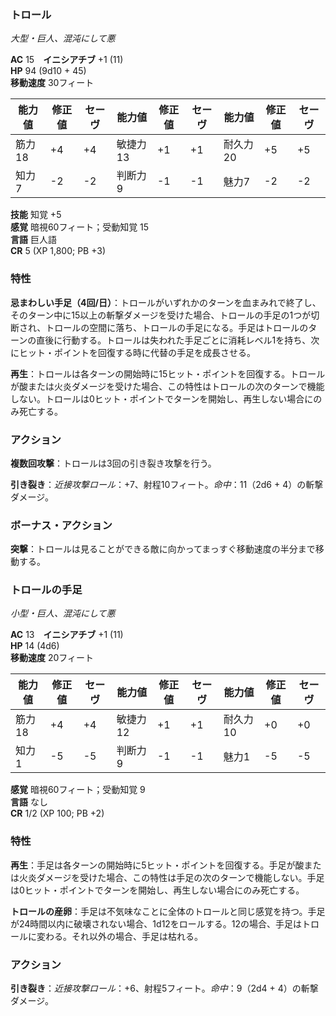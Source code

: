 ### トロール
*大型・巨人、混沌にして悪*

**AC** 15　**イニシアチブ** +1 (11)  
**HP** 94 (9d10 + 45)  
**移動速度** 30フィート

| 能力値 | 修正値 | セーヴ | 能力値 | 修正値 | セーヴ | 能力値 | 修正値 | セーヴ |
|--------|--------|--------|--------|--------|--------|--------|--------|--------|
| 筋力18 | +4 | +4 | 敏捷力13 | +1 | +1 | 耐久力20 | +5 | +5 |
| 知力7 | -2 | -2 | 判断力9 | -1 | -1 | 魅力7 | -2 | -2 |

**技能** 知覚 +5  
**感覚** 暗視60フィート；受動知覚 15  
**言語** 巨人語  
**CR** 5 (XP 1,800; PB +3)

### 特性

**忌まわしい手足（4回/日）**：トロールがいずれかのターンを血まみれで終了し、そのターン中に15以上の斬撃ダメージを受けた場合、トロールの手足の1つが切断され、トロールの空間に落ち、トロールの手足になる。手足はトロールのターンの直後に行動する。トロールは失われた手足ごとに消耗レベル1を持ち、次にヒット・ポイントを回復する時に代替の手足を成長させる。

**再生**：トロールは各ターンの開始時に15ヒット・ポイントを回復する。トロールが酸または火炎ダメージを受けた場合、この特性はトロールの次のターンで機能しない。トロールは0ヒット・ポイントでターンを開始し、再生しない場合にのみ死亡する。

### アクション

**複数回攻撃**：トロールは3回の引き裂き攻撃を行う。

**引き裂き**：*近接攻撃ロール*：+7、射程10フィート。*命中*：11（2d6 + 4）の斬撃ダメージ。

### ボーナス・アクション

**突撃**：トロールは見ることができる敵に向かってまっすぐ移動速度の半分まで移動する。

### トロールの手足
*小型・巨人、混沌にして悪*

**AC** 13　**イニシアチブ** +1 (11)  
**HP** 14 (4d6)  
**移動速度** 20フィート

| 能力値 | 修正値 | セーヴ | 能力値 | 修正値 | セーヴ | 能力値 | 修正値 | セーヴ |
|--------|--------|--------|--------|--------|--------|--------|--------|--------|
| 筋力18 | +4 | +4 | 敏捷力12 | +1 | +1 | 耐久力10 | +0 | +0 |
| 知力1 | -5 | -5 | 判断力9 | -1 | -1 | 魅力1 | -5 | -5 |

**感覚** 暗視60フィート；受動知覚 9  
**言語** なし  
**CR** 1/2 (XP 100; PB +2)

### 特性

**再生**：手足は各ターンの開始時に5ヒット・ポイントを回復する。手足が酸または火炎ダメージを受けた場合、この特性は手足の次のターンで機能しない。手足は0ヒット・ポイントでターンを開始し、再生しない場合にのみ死亡する。

**トロールの産卵**：手足は不気味なことに全体のトロールと同じ感覚を持つ。手足が24時間以内に破壊されない場合、1d12をロールする。12の場合、手足はトロールに変わる。それ以外の場合、手足は枯れる。

### アクション

**引き裂き**：*近接攻撃ロール*：+6、射程5フィート。*命中*：9（2d4 + 4）の斬撃ダメージ。